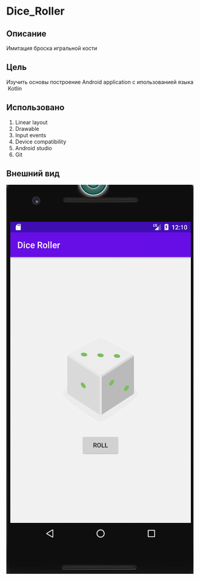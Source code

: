# Dice_Roller
## Описание
Имитация броска игральной кости
## Цель
Изучить основы построение Android application с ипользованией языка  Kotlin
## Использовано
1. Linear layout
2. Drawable
3. Input events
4. Device compatibility
5. Android studio
6. Git
## Внешний вид
![screenshot of sample](DiceRollerApp.png)
